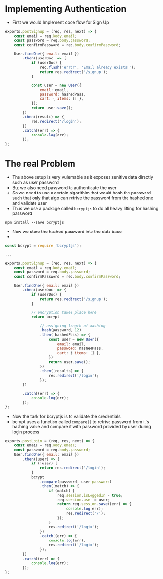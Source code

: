 # Implementing Authentication
- First we would Implement code flow for Sign Up

```js
exports.postSignup = (req, res, next) => {
    const email = req.body.email;
    const password = req.body.password;
    const confirmPassword = req.body.confirmPassword;

    User.findOne({ email: email })
        .then((userDoc) => {
            if (userDoc) {
                req.flash('error', 'Email already exists!');
                return res.redirect('/signup');
            }

            const user = new User({
                email: email,
                password: hashedPass,
                cart: { items: [] },
            });
            return user.save();
        })
        .then((result) => {
            res.redirect('/login');
        })
        .catch((err) => {
            console.log(err);
        });
};
```

# The real Problem
- The above setup is very vulernable as it exposes senitive data directly such as user password
- But we also need password to authenticate the user
- So we need to use a certain algorithim that would hash the password such that only that algo can retrive the password from the hashed one and validate user
- Thus we use a package called `bcryptjs` to do all heavy lifting for hashing password
```
npm install --save bcryptjs
```
- Now we store the hashed password into the data base
- 
```js
const bcrypt = require('bcryptjs');

...

exports.postSignup = (req, res, next) => {
    const email = req.body.email;
    const password = req.body.password;
    const confirmPassword = req.body.confirmPassword;

    User.findOne({ email: email })
        .then((userDoc) => {
            if (userDoc) {
                return res.redirect('/signup');
            }

            // encryption takes place here
            return bcrypt

                // assigning length of hashing
                .hash(password, 12)
                .then((hashedPass) => {
                    const user = new User({
                        email: email,
                        password: hashedPass,
                        cart: { items: [] },
                    });
                    return user.save();
                })
                .then((results) => {
                    res.redirect('/login');
                });
        })

        .catch((err) => {
            console.log(err);
        });
};
```
- Now the task for bcryptjs is to validate the credentials
- bcrypt uses a function called `compare()` to retrive password from it's hashing value and compare it with password provided by user during login process
```js
exports.postLogin = (req, res, next) => {
    const email = req.body.email;
    const password = req.body.password;
    User.findOne({ email: email })
        .then((user) => {
            if (!user) {
                return res.redirect('/login');
            }
            bcrypt
                .compare(password, user.password)
                .then((match) => {
                    if (match) {
                        req.session.isLoggedIn = true;
                        req.session.user = user;
                        return req.session.save((err) => {
                            console.log(err);
                            res.redirect('/');
                        });
                    }
                    res.redirect('/login');
                })
                .catch((err) => {
                    console.log(err);
                    res.redirect('/login');
                });
        })
        .catch((err) => {
            console.log(err);
        });
};
```

